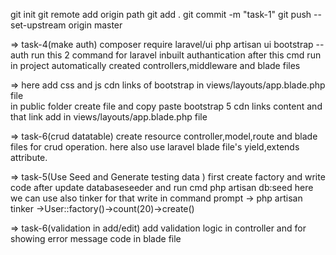 git init
git remote add origin path
git add . 
git commit -m "task-1"
git push --set-upstream origin master


=> task-4(make auth)
composer require laravel/ui
php artisan ui bootstrap --auth
run this 2 command for laravel inbuilt authantication 
after this cmd run in project automatically created controllers,middleware and blade files<br>

=> here add css and js cdn links of bootstrap in views/layouts/app.blade.php file <br>
in public folder create file and copy paste bootstrap 5 cdn links content and that link add in views/layouts/app.blade.php file


=> task-6(crud datatable)
create resource controller,model,route and blade files for crud operation. here also use laravel blade file's yield,extends attribute.


=> task-5(Use Seed and Generate testing data )
first create factory and write code after update databaseseeder and run cmd php artisan db:seed
here we can use also tinker for that write in command prompt -> php artisan tinker
->User::factory()->count(20)->create()

=> task-6(validation in add/edit)
add validation logic in controller and for showing error message code in blade file
